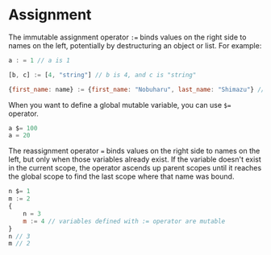 # Assignment
The immutable assignment operator `:=` binds values on the right side to names on the left, potentially by destructuring an object or list. For example:
```js
a : = 1 // a is 1

[b, c] := [4, "string"] // b is 4, and c is "string"

{first_name: name} := {first_name: "Nobuharu", last_name: "Shimazu"} // name is "Nobuharu"
```
When you want to define a global mutable variable, you can use `$=` operator.
```js
a $= 100
a = 20
```

The reassignment operator `=` binds values on the right side to names on the left, but only when those variables already exist.
If the variable doesn't exist in the current scope, the operator ascends up parent scopes until it reaches the global scope to find the last scope where that name was bound.
```js
n $= 1
m := 2
{
    n = 3
    m := 4 // variables defined with := operator are mutable
}
n // 3
m // 2
```
